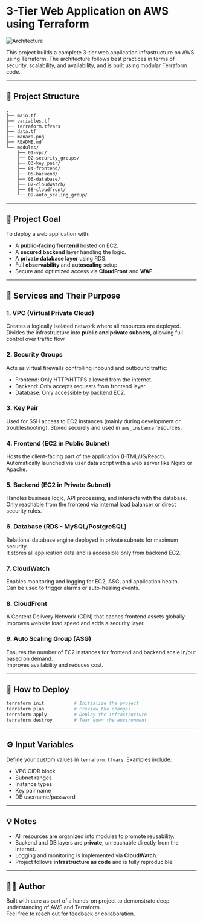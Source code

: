 # 3-Tier Web Application on AWS using Terraform

![Architecture](manara.png)

This project builds a complete 3-tier web application infrastructure on AWS using Terraform. The architecture follows best practices in terms of security, scalability, and availability, and is built using modular Terraform code.

---

## 🧱 Project Structure

```
.
├── main.tf
├── variables.tf
├── terraform.tfvars
├── data.tf
├── manara.png
├── README.md
└── modules/
    ├── 01-vpc/
    ├── 02-security_groups/
    ├── 03-key_pair/
    ├── 04-frontend/
    ├── 05-backend/
    ├── 06-database/
    ├── 07-cloudwatch/
    ├── 08-cloudfront/
    └── 09-auto_scaling_group/
```

---

## 📌 Project Goal

To deploy a web application with:
- A **public-facing frontend** hosted on EC2.
- A **secured backend** layer handling the logic.
- A **private database layer** using RDS.
- Full **observability** and **autoscaling** setup.
- Secure and optimized access via **CloudFront** and **WAF**.

---

## 🧩 Services and Their Purpose

### 1. **VPC (Virtual Private Cloud)**  
Creates a logically isolated network where all resources are deployed.  
Divides the infrastructure into **public and private subnets**, allowing full control over traffic flow.

### 2. **Security Groups**  
Acts as virtual firewalls controlling inbound and outbound traffic:  
- Frontend: Only HTTP/HTTPS allowed from the internet.  
- Backend: Only accepts requests from frontend layer.  
- Database: Only accessible by backend EC2.

### 3. **Key Pair**  
Used for SSH access to EC2 instances (mainly during development or troubleshooting). Stored securely and used in `aws_instance` resources.

### 4. **Frontend (EC2 in Public Subnet)**  
Hosts the client-facing part of the application (HTML/JS/React).  
Automatically launched via user data script with a web server like Nginx or Apache.

### 5. **Backend (EC2 in Private Subnet)**  
Handles business logic, API processing, and interacts with the database.  
Only reachable from the frontend via internal load balancer or direct security rules.

### 6. **Database (RDS - MySQL/PostgreSQL)**  
Relational database engine deployed in private subnets for maximum security.  
It stores all application data and is accessible only from backend EC2.

### 7. **CloudWatch**  
Enables monitoring and logging for EC2, ASG, and application health.  
Can be used to trigger alarms or auto-healing events.

### 8. **CloudFront**  
A Content Delivery Network (CDN) that caches frontend assets globally.  
Improves website load speed and adds a security layer.

### 9. **Auto Scaling Group (ASG)**  
Ensures the number of EC2 instances for frontend and backend scale in/out based on demand.  
Improves availability and reduces cost.

---

## 🚀 How to Deploy

```bash
terraform init           # Initialize the project
terraform plan           # Preview the changes
terraform apply          # Deploy the infrastructure
terraform destroy        # Tear down the environment
```

---

## ⚙️ Input Variables

Define your custom values in `terraform.tfvars`. Examples include:
- VPC CIDR block
- Subnet ranges
- Instance types
- Key pair name
- DB username/password

---

## 💡 Notes

- All resources are organized into modules to promote reusability.
- Backend and DB layers are **private**, unreachable directly from the internet.
- Logging and monitoring is implemented via **CloudWatch**.
- Project follows **infrastructure as code** and is fully reproducible.

---

## 👨‍💻 Author

Built with care as part of a hands-on project to demonstrate deep understanding of AWS and Terraform.  
Feel free to reach out for feedback or collaboration.
